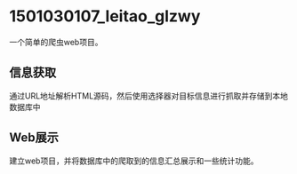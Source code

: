 # 1501030107_leitao_glzwy
一个简单的爬虫web项目。

## 信息获取
通过URL地址解析HTML源码，然后使用选择器对目标信息进行抓取并存储到本地数据库中

## Web展示
建立web项目，并将数据库中的爬取到的信息汇总展示和一些统计功能。
